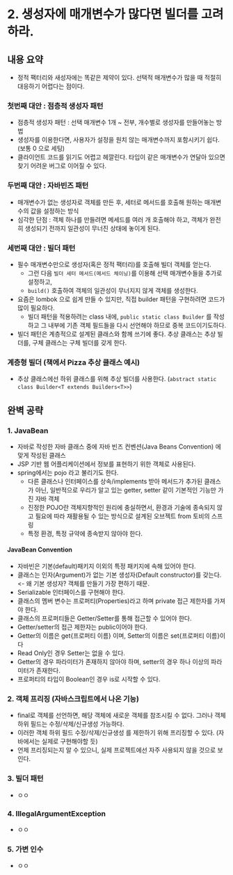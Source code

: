 # 2. 생성자에 매개변수가 많다면 빌더를 고려하라.

## 내용 요약
 * 정적 팩터리와 새성자에는 똑같은 제약이 있다. 선택적 매개변수가 많을 때 적절히 대응하기 어렵다는 점이다.

### 첫번째 대안 : 점층적 생성자 패턴
 * 점층적 생성자 패턴 : 선택 매개변수 1개 ~ 전부, 개수별로 생성자를 만들어놓는 방법
 * 생성자를 이용한다면, 사용자가 설정을 원치 않는 매개변수까지 포함시키기 쉽다. (보통 0 으로 세팅)
 * 클라이언트 코드를 읽기도 어렵고 헤깔린다. 타입이 같은 매개변수가 연달아 있으면 찾기 어려운 버그로 이어질 수 있다.

### 두번째 대안 : 자바빈즈 패턴
 * 매개변수가 없는 생성자로 객체를 만든 후, 세터로 메서드를 호출해 원하는 매개변수의 값을 설정하는 방식
 * 심각한 단점 : 객체 하나를 만들려면 메세드를 여러 개 호출해야 하고, 객체가 완전히 생성되기 전까지 일관성이 무너진 상태에 놓이게 된다.

### 세번째 대안 : 빌더 패턴
 * 필수 매개변수만으로 생성자(혹은 정적 팩터리)를 호출해 빌더 객체를 얻는다. 
    * 그런 다음 `빌더 세터 메서드(메서드 체이닝)`를 이용해 선택 매개변수들을 추가로 설정하고, 
    * `build()` 호출하여 객체의 일관성이 무너지지 않게 객체를 생성한다.
 * 요즘은 lombok 으로 쉽게 만들 수 있지만, 직접 builder 패턴을 구현하려면 코드가 많이 필요하다.
    * 빌더 패턴을 적용하려는 class 내에, `public static class Builder` 를 작성하고 그 내부에 기존 객체 필드들을 다시 선언해야 하므로 중복 코드이기도하다.
 * 빌더 패턴은 계층적으로 설계된 클래스와 함께 쓰기에 좋다. 추상 클래스는 추상 빌더를, 구체 클래스는 구체 빌더를 갖게 한다.

### 계층형 빌더 (책에서 Pizza 추상 클래스 예시)
 * 추상 클래스에선 하위 클래스를 위해 추상 빌더를 사용한다. (`abstract static class Builder<T extends Builders<T>>`)



## 완벽 공략
### 1. JavaBean
 * 자바로 작성한 자바 클래스 중에 자바 빈즈 컨벤션(Java Beans Convention) 에 맞게 작성된 클래스
 * JSP 기반 웹 어플리케이션에서 정보를 표현하기 위한 객체로 사용된다.
 * spring에서는 pojo 라고 불리기도 한다.
    * 다른 클래스나 인터페이스를 상속/implements 받아 메서드가 추가된 클래스가 아닌, 일반적으로 우리가 알고 있는 getter, setter 같이 기본적인 기능만 가진 자바 객체
    * 진정한 POJO란 객체지향적인 원리에 충실하면서, 환경과 기술에 종속되지 않고 필요에 따라 재활용될 수 있는 방식으로 설계된 오브젝트  from 토비의 스프링
    * 특정 환경, 특정 규약에 종속받지 않아야 한다.
#### JavaBean Convention
 * 자바빈은 기본(default)패키지 이외의 특정 패키지에 속해 있어야 한다.
 * 클래스는 인자(Argument)가 없는 기본 생성자(Default constructor)를 갖는다. <- 왜 기본 생성자? 객체를 만들기 가장 편하기 때문.
 * Serializable 인터페이스를 구현해야 한다.
 * 클래스의 멤버 변수는 프로퍼티(Properties)라고 하며 private 접근 제한자를 가져야 한다.
 * 클래스의 프로퍼티들은 Getter/Setter를 통해 접근할 수 있어야 한다.
 * Getter/setter의 접근 제한자는 public이어야 한다.
 * Getter의 이름은 get{프로퍼티 이름} 이며, Setter의 이름은 set{프로퍼티 이름}이다
 * Read Only인 경우 Setter는 없을 수 있다.
 * Getter의 경우 파라미터가 존재하지 않아야 하며, setter의 경우 하나 이상의 파라미터가 존재한다.
 * 프로퍼티의 타입이 Boolean인 경우 is로 시작할 수 있다.


### 2. 객체 프리징 (자바스크립트에서 나온 기능)
 * final로 객체를 선언하면, 해당 객체에 새로운 객체를 참조시킬 수 없다. 그러나 객체 하위 필드는 수정/삭제/신규생성 가능하다.
 * 이러한 객체 하위 필드 수정/삭제/신규생성 를 제한하기 위해 프리징할 수 있다. (자바에서는 실제로 구현해야할 듯)
 * 언제 프리징되는지 알 수 있으니, 실제 프로젝트에선 자주 사용되지 않을 것으로 보인다.


### 3. 빌더 패턴
 * ㅇㅇ


### 4. IllegalArgumentException
 * ㅇㅇ

### 5. 가변 인수
 * ㅇㅇ
